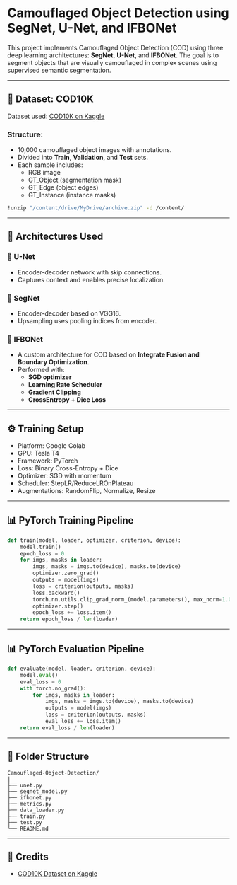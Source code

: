 # Camouflaged Object Detection using SegNet, U-Net, and IFBONet

This project implements Camouflaged Object Detection (COD) using three deep learning architectures: **SegNet**, **U-Net**, and **IFBONet**. The goal is to segment objects that are visually camouflaged in complex scenes using supervised semantic segmentation.

---

## 📁 Dataset: COD10K

Dataset used: [COD10K on Kaggle](https://www.kaggle.com/datasets/getcam/cod10k)

### Structure:

- 10,000 camouflaged object images with annotations.
- Divided into **Train**, **Validation**, and **Test** sets.
- Each sample includes:
  - RGB image
  - GT\_Object (segmentation mask)
  - GT\_Edge (object edges)
  - GT\_Instance (instance masks)

```bash
!unzip "/content/drive/MyDrive/archive.zip" -d /content/
```

---

## 🧠 Architectures Used

### 🔹 U-Net

- Encoder-decoder network with skip connections.
- Captures context and enables precise localization.

### 🔹 SegNet

- Encoder-decoder based on VGG16.
- Upsampling uses pooling indices from encoder.

### 🔹 IFBONet

- A custom architecture for COD based on **Integrate Fusion and Boundary Optimization**.
- Performed with:
  - **SGD optimizer**
  - **Learning Rate Scheduler**
  - **Gradient Clipping**
  - **CrossEntropy + Dice Loss**

---

## ⚙️ Training Setup

- Platform: Google Colab
- GPU: Tesla T4
- Framework: PyTorch
- Loss: Binary Cross-Entropy + Dice
- Optimizer: SGD with momentum
- Scheduler: StepLR/ReduceLROnPlateau
- Augmentations: RandomFlip, Normalize, Resize

---

## 📊 PyTorch Training Pipeline

```python
def train(model, loader, optimizer, criterion, device):
    model.train()
    epoch_loss = 0
    for imgs, masks in loader:
        imgs, masks = imgs.to(device), masks.to(device)
        optimizer.zero_grad()
        outputs = model(imgs)
        loss = criterion(outputs, masks)
        loss.backward()
        torch.nn.utils.clip_grad_norm_(model.parameters(), max_norm=1.0)
        optimizer.step()
        epoch_loss += loss.item()
    return epoch_loss / len(loader)
```

---

## 📊 PyTorch Evaluation Pipeline

```python
def evaluate(model, loader, criterion, device):
    model.eval()
    eval_loss = 0
    with torch.no_grad():
        for imgs, masks in loader:
            imgs, masks = imgs.to(device), masks.to(device)
            outputs = model(imgs)
            loss = criterion(outputs, masks)
            eval_loss += loss.item()
    return eval_loss / len(loader)
```

---

## 📂 Folder Structure

```
Camouflaged-Object-Detection/
|
├── unet.py
├── segnet_model.py
├── ifbonet.py
├── metrics.py
├── data_loader.py
├── train.py
├── test.py
└── README.md
```

---

## 🙌 Credits

- [COD10K Dataset on Kaggle](https://www.kaggle.com/datasets/getcam/cod10k)

